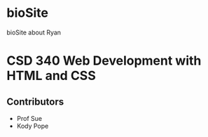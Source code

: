 # bioSite
bioSite about Ryan
# CSD 340 Web Development with HTML and CSS
## Contributors
* Prof Sue
* Kody Pope